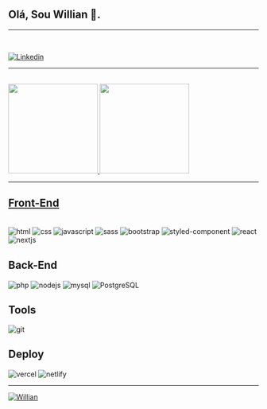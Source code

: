 
## Olá, Sou Willian 👋.

 <hr>
 <br>

  [![Linkedin](https://img.shields.io/badge/LinkedIn-0077B5?style=for-the-badge&logo=linkedin&logoColor=white)](https://www.linkedin.com/in/willian-marcos/) 
    
 <hr>
 <br>

  <a href="https://github.com/Williaan">
  <img height="180em" src="https://github-readme-stats.vercel.app/api?username=Williaan&show_icons=true&theme=dark&include_all_commits=true&count_private=true"/>
  <img height="180em" src="https://github-readme-stats.vercel.app/api/top-langs/?username=Williaan&layout=compact&langs_count=7&theme=dark"/>

<br>
<hr>

## Front-End

<div style='display: inline-block'><br>
    
   <img align='center' alt='html' src='https://img.shields.io/badge/HTML5-E34F26?style=for-the-badge&logo=html5&logoColor=white'>    

   <img align='center' alt='css' src='https://img.shields.io/badge/CSS3-1572B6?style=for-the-badge&logo=css3&logoColor=white'>      

   <img align='center' alt='javascript' src='https://img.shields.io/badge/JavaScript-F7DF1E?style=for-the-badge&logo=javascript&logoColor=black'>    

   <img align='center' alt='sass' src='https://img.shields.io/badge/Sass-CC6699?style=for-the-badge&logo=sass&logoColor=white'>     

   <img align='center' alt='bootstrap' src='https://img.shields.io/badge/Bootstrap-563D7C?style=for-the-badge&logo=bootstrap&logoColor=white'>    

   <img align='center' alt='styled-component' src='https://img.shields.io/badge/styled--components-DB7093?style=for-the-badge&logo=styled-components&logoColor=white'>

   <img align='center' alt='react' src='https://img.shields.io/badge/React-20232A?style=for-the-badge&logo=react&logoColor=61DAFB'>      

  <img align='center' alt='nextjs' src='https://img.shields.io/badge/next.js-000000?style=for-the-badge&logo=nextdotjs&logoColor=white'>


## Back-End

   <img align='center' alt='php' src='https://img.shields.io/badge/PHP-777BB4?style=for-the-badge&logo=php&logoColor=white'>     
   <img align='center' alt='nodejs' src='https://img.shields.io/badge/Node.js-43853D?style=for-the-badge&logo=node.js&logoColor=white'>     

   <img align='center' alt='mysql' src='https://img.shields.io/badge/MySQL-00000F?style=for-the-badge&logo=mysql&logoColor=white'>      

   <img align='center' alt='PostgreSQL' src='https://img.shields.io/badge/PostgreSQL-316192?style=for-the-badge&logo=postgresql&logoColor=white'>       


## Tools

   <img align='center' alt='git' src='https://img.shields.io/badge/GIT-E44C30?style=for-the-badge&logo=git&logoColor=white'>   

   ## Deploy
   
   <img align='center' alt='vercel' src='https://img.shields.io/badge/vercel-E44C30?style=for-the-badge&logo=git&logoColor=white'>
   <img align='center' alt='netlify' src='https://img.shields.io/badge/netlify-E44C30?style=for-the-badge&logo=git&logoColor=white'>

   
</div>
 <br>
 <hr>
  <p align="left">
    <img src="https://komarev.com/ghpvc/?username=Willian&label=Profile%20views&color=0e75b6&style=flat" alt="Willian" /> 
  </p>
 <br>
 
 
